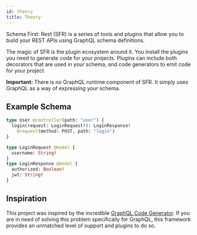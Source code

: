 ```yaml
---
id: theory
title: Theory
---
```


Schema First: Rest (SFR) is a series of tools and plugins that allow you to build your REST APIs using GraphQL schema definitions. 

The magic of SFR is the plugin ecosystem around it. You install the plugins you need to generate code for your projects. Plugins can include both decorators that are used in your schema, and code generators to emit code for your project.

**Important:** There is no GraphQL runtime component of SFR. It simply uses GraphQL as a way of expressing your schema. 

## Example Schema

```graphql
type User @controller(path: "user") {
  login(request: LoginRequest!): LoginResponse!
    @request(method: POST, path: "login")
}

type LoginRequest @model {
  username: String!
}
type LoginResponse @model {
  authorized: Boolean!
  jwt: String!
}
```

## Inspiration

This project was inspired by the incredible [GraphQL Code Generator](https://graphql-code-generator.com/). If you are in need of solving this problem specifically for GraphQL, this framework provides an unmatched level of support and plugins to do so. 
